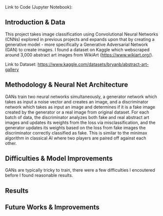 <script src="https://cdn.mathjax.org/mathjax/latest/MathJax.js?config=TeX-AMS-MML_HTMLorMML" type="text/javascript"></script>

Link to Code (Jupyter Notebook):

## Introduction & Data

This project takes image classification using Convolutional Neural Networks (CNNs) explored in previous projects and expands upon that by creating a generative model - more specifically a Generative Adversarial Network (GAN) to create images. I found a dataset on Kaggle which webscraped around 3,000 abstract art images from WikiArt (https://www.wikiart.org/). 

Link to Dataset: https://www.kaggle.com/datasets/bryanb/abstract-art-gallery

## Methodology & Neural Net Architecture
GANs train two neural networks simultaneously, a generator network which takes as input a noise vector and creates an image, and a discriminator network which takes as input an image and determines if it is a fake image created by the generator or a real image from original dataset. For each batch of data, the discriminator analyzes both fake and real abstract art images and updates its weights from the loss via misclassification, and the generator updates its weights based on the loss from fake images the discriminator correctly classified as fake. This is similar to the minimax algorithm in classical AI where two players are paired off against each other.



## Difficulties & Model Improvements
GANs are typically tricky to train, there were a few difficulties I encoutered before I found reasonable results.

## Results

## Future Works & Improvements
